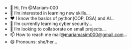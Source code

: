 - 👋 Hi, I’m @Mariam-000
- 👀 I’m interested in learning new skills...
- ❤️ I know the basics of python(OOP, DSA) and AI...
- 🌱 I’m currently learning cyber security...
- 💞️ I’m looking to collaborate on small projects...
- 📫 How to reach me mail@mariamasim000@gmail.com...
- 😄 Pronouns: she/her...

<!---
Mariam-000/Mariam-000 is a ✨ special ✨ repository because its `README.md` (this file) appears on your GitHub profile.
You can click the Preview link to take a look at your changes.
--->
